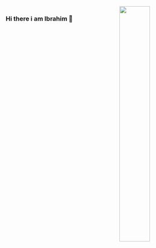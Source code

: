 <img src="https://github-readme-stats.vercel.app/api?username=ibrahimkanber&show_icons=true&theme=tokyonight" align='right' width="40%">


### Hi there i am Ibrahim 👋

<!--
**ibrahimkanber/ibrahimkanber** is a ✨ _special_ ✨ repository because its `README.md` (this file) appears on your GitHub profile.




-->
